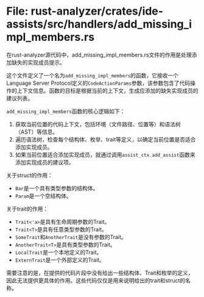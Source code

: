 # File: rust-analyzer/crates/ide-assists/src/handlers/add_missing_impl_members.rs

在rust-analyzer源代码中，add_missing_impl_members.rs文件的作用是处理添加缺失的实现成员提示。

这个文件定义了一个名为`add_missing_impl_members`的函数，它接收一个Language Server Protocol定义的`CodeActionParams`参数，该参数包含了代码操作的上下文信息。函数的目标是根据当前的上下文，生成应添加的缺失实现成员的建议列表。

`add_missing_impl_members`函数的核心逻辑如下：
1. 获取当前位置的代码上下文，包括环境（文件路径、位置等）和语法树（AST）等信息。
2. 遍历语法树，检查每个结构体、枚举、trait等定义，以确定当前位置是否适合添加实现成员。
3. 如果当前位置适合添加实现成员，就通过调用`assist_ctx.add_assist`函数来添加实现成员的建议项。

关于struct的作用：
- `Bar`是一个具有类型参数的结构体。
- `Param`是一个空结构体。

关于trait的作用：
- `Trait<'a>`是具有生命周期参数的Trait。
- `Trait<T>`是具有任意类型参数的Trait。
- `SomeTrait`和`AnotherTrait`是没有参数的Trait。
- `AnotherTrait<T>`是具有类型参数的Trait。
- `LocalTrait`是一个本地定义的Trait。
- `ExternTrait`是一个外部定义的Trait。

需要注意的是，在提供的代码片段中没有给出一些结构体、Trait和枚举的定义，因此无法提供更具体的作用。这些代码仅仅是用来说明给出的trait和struct的名称。

